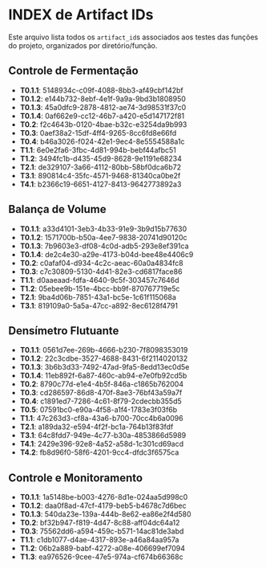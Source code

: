 # INDEX de Artifact IDs

Este arquivo lista todos os `artifact_id`s associados aos testes das funções do projeto, organizados por diretório/função.

## Controle de Fermentação
- **T0.1.1**: 5148934c-c09f-4088-8bb3-af49cbf142bf
- **T0.1.2**: e144b732-8ebf-4e1f-9a9a-9bd3b1808950
- **T0.1.3**: 45a0dfc9-2878-4812-ae74-3d98531f37c0
- **T0.1.4**: 0af662e9-cc12-46b7-a420-e5d147172f81
- **T0.2**: f2c4643b-0120-4bae-b32c-e3254da9b993
- **T0.3**: 0aef38a2-15df-4ff4-9265-8cc6fd8e66fd
- **T0.4**: b46a3026-f024-42e1-9ec4-8e5554588a1c
- **T1.1**: 6e0e2fa6-3fbc-4d81-994b-bebf44afbc51
- **T1.2**: 3494fc1b-d435-45d9-8628-9e1191e68234
- **T2.1**: de329107-3a66-4112-80bb-58bf0dca6b72
- **T3.1**: 890814c4-35fc-4571-9468-81340ca0be2f
- **T4.1**: b2366c19-6651-4127-8413-9642773892a3

## Balança de Volume
- **T0.1.1**: a33d4101-3eb3-4b33-91e9-3b9d15b77630
- **T0.1.2**: 1571700b-b50a-4ee7-9838-20741d90120c
- **T0.1.3**: 7b9603e3-df08-4c0d-adb5-293e8ef391ca
- **T0.1.4**: de2c4e30-a29e-4173-b04d-bee48e4406c9
- **T0.2**: c0afaf04-d934-4c2c-aeac-60a0a4834fc8
- **T0.3**: c7c30809-5130-4d41-82e3-cd6817face86
- **T1.1**: d0aaeaad-fdfa-4640-9c5f-303457c7646d
- **T1.2**: 05ebee9b-151e-4bcc-bb9f-870767719e5c
- **T2.1**: 9ba4d06b-7851-43a1-bc5e-1c61f115068a
- **T3.1**: 819109a0-5a5a-47cc-a892-8ec6128f4791

## Densímetro Flutuante
- **T0.1.1**: 0561d7ee-269b-4666-b230-7f8098353019
- **T0.1.2**: 22c3cdbe-3527-4688-8431-6f2114020132
- **T0.1.3**: 3b6b3d33-7492-47ad-9fa5-8edd13ec0d5e
- **T0.1.4**: 11eb892f-6a87-460c-ab94-e7e0fb92cd5b
- **T0.2**: 8790c77d-e1e4-4b5f-846a-c1865b762004
- **T0.3**: cd286597-86d8-470f-8ae3-76bf43a59a7f
- **T0.4**: c1891ed7-7286-4c61-8f79-2cdecbb355d5
- **T0.5**: 07591bc0-e90a-4f58-a1f4-1783e3f03f6b
- **T1.1**: 47c263d3-cf8a-43a6-b700-70cc4b6a0096
- **T2.1**: a189da32-e594-4f2f-bc1a-764b13f83fdf
- **T3.1**: 64c8fdd7-949e-4c77-b30a-4853866d5989
- **T4.1**: 2429e396-92e8-4a52-a58d-1c301cd69acd
- **T4.2**: fb8d96f0-58f6-4201-9cc4-dfdc3f6575ca

## Controle e Monitoramento
- **T0.1.1**: 1a5148be-b003-4276-8d1e-024aa5d998c0
- **T0.1.2**: daa0f8ad-47cf-4179-beb5-b4678c7d6bec
- **T0.1.3**: 540da23e-139a-444b-8e62-ea86e2f4d580
- **T0.2**: bf32b947-f819-4d47-8c88-aff04dc64a12
- **T0.3**: 75562dd6-a594-459c-b571-14ac81de3abd
- **T1.1**: c1db1077-d4ae-4317-893e-a46a84aa957a
- **T1.2**: 06b2a889-babf-4272-a08e-406699ef7094
- **T1.3**: ea976526-9cee-47e5-974a-cf674b66368c